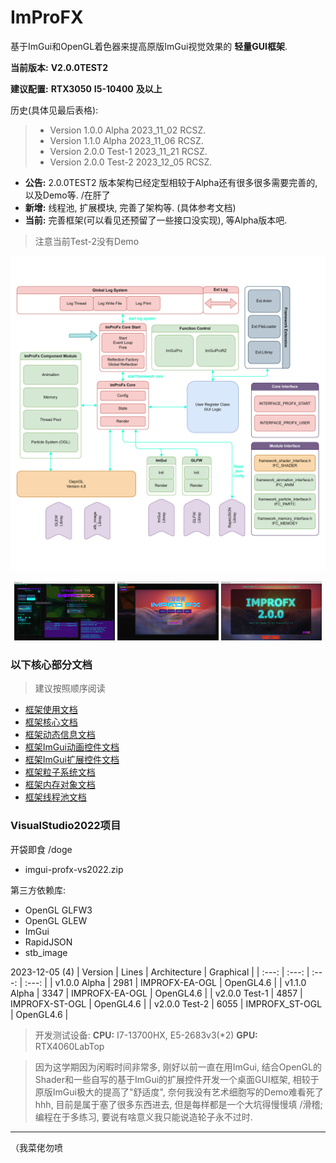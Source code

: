 # ImProFX

基于ImGui和OpenGL着色器来提高原版ImGui视觉效果的 __轻量GUI框架__.

__当前版本:__ __V2.0.0TEST2__

__建议配置:__ __RTX3050__ __I5-10400__ __及以上__

历史(具体见最后表格):
>- Version 1.0.0 Alpha 2023_11_02 RCSZ.
>- Version 1.1.0 Alpha 2023_11_06 RCSZ.
>- Version 2.0.0 Test-1 2023_11_21 RCSZ.
>- Version 2.0.0 Test-2 2023_12_05 RCSZ.

- __公告:__ 2.0.0TEST2 版本架构已经定型相较于Alpha还有很多很多需要完善的, 以及Demo等. /在肝了
- __新增:__ 线程池, 扩展模块, 完善了架构等. (具体参考文档)
- __当前:__ 完善框架(可以看见还预留了一些接口没实现), 等Alpha版本吧.
> 注意当前Test-2没有Demo

<img src="docs/arch/ImProFx20-ARCH-Cyan.png"/>
<p align="center">
  <img src="docs/images/improfx_demo1.0A.png" style="width:32%;"/>
  <img src="docs/images/improfx_demo1.1A.png" style="width:32%;"/>
  <img src="docs/images/improfx_demo2.0T1.png" style="width:32%;"/>
</p>

### 以下核心部分文档
> 建议按照顺序阅读

- [框架使用文档](https://github.com/rcszc/ImProFX/blob/main/docs/improfx_usage.md)
- [框架核心文档](https://github.com/rcszc/ImProFX/blob/main/docs/improfx_corefx.md)
- [框架动态信息文档](https://github.com/rcszc/ImProFX/blob/main/docs/improfx_dyinfo.md)
- [框架ImGui动画控件文档](https://github.com/rcszc/ImProFX/blob/main/docs/improfx_animation.md)
- [框架ImGui扩展控件文档](https://github.com/rcszc/ImProFX/blob/main/docs/improfx_imguipro.md)
- [框架粒子系统文档](https://github.com/rcszc/ImProFX/blob/main/docs/improfx_particle.md)
- [框架内存对象文档](https://github.com/rcszc/ImProFX/blob/main/docs/improfx_memory.md)
- [框架线程池文档](https://github.com/rcszc/ImProFX/blob/main/docs/improfx_threadpool.md)

### VisualStudio2022项目
开袋即食 /doge
- imgui-profx-vs2022.zip

第三方依赖库:
- OpenGL GLFW3
- OpenGL GLEW
- ImGui
- RapidJSON
- stb_image

2023-12-05 (4)
| Version | Lines | Architecture | Graphical |
| :---: | :---: | :---: | :---: |
| v1.0.0 Alpha | 2981 | IMPROFX-EA-OGL | OpenGL4.6 |
| v1.1.0 Alpha | 3347 | IMPROFX-EA-OGL | OpenGL4.6 |
| v2.0.0 Test-1 | 4857 | IMPROFX-ST-OGL | OpenGL4.6 |
| v2.0.0 Test-2 | 6055 | IMPROFX_ST-OGL | OpenGL4.6 |

> 开发测试设备: __CPU:__ I7-13700HX, E5-2683v3(*2) __GPU:__ RTX4060LabTop

> 因为这学期因为闲暇时间非常多, 刚好以前一直在用ImGui, 结合OpenGL的Shader和一些自写的基于ImGui的扩展控件开发一个桌面GUI框架, 相较于原版ImGui极大的提高了"舒适度", 奈何我没有艺术细胞写的Demo难看死了hhh, 目前是属于塞了很多东西进去, 但是每样都是一个大坑得慢慢填 /滑稽; 编程在于多练习, 要说有啥意义我只能说造轮子永不过时.

---
（我菜佬勿喷
